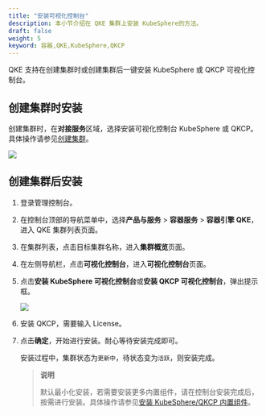 ```yaml
---
title: "安装可视化控制台"
description: 本小节介绍在 QKE 集群上安装 KubeSphere的方法。
draft: false
weight: 5
keyword: 容器,QKE,KubeSphere,QKCP
---
```


QKE 支持在创建集群时或创建集群后一键安装 KubeSphere 或 QKCP 可视化控制台。

## 创建集群时安装

创建集群时，在**对接服务**区域，选择安装可视化控制台 KubeSphere 或 QKCP。具体操作请参见[创建集群](/container/qke_plus/quickstart/create_selfmgt_cluster/)。

![](../../../_images/install_ks_on_creation.png)

## 创建集群后安装

1. 登录管理控制台。

2. 在控制台顶部的导航菜单中，选择**产品与服务** > **容器服务** > **容器引擎 QKE**，进入 QKE 集群列表页面。

3. 在集群列表，点击目标集群名称，进入**集群概览**页面。

4. 在左侧导航栏，点击**可视化控制台**，进入**可视化控制台**页面。

5. 点击**安装 KubeSphere 可视化控制台**或**安装 QKCP 可视化控制台**，弹出提示框。

   ![](../../../_images/install_ks_after_creation.png)

6. 安装 QKCP，需要输入 License。

6. 点击**确定**，开始进行安装。耐心等待安装完成即可。

   安装过程中，集群状态为`更新中`，待状态变为`活跃`，则安装完成。

   > **说明**
   >
   > 默认最小化安装，若需要安装更多内置组件，请在控制台安装完成后，按需进行安装。具体操作请参见[安装 KubeSphere/QKCP 内置组件](../install_component/)。

